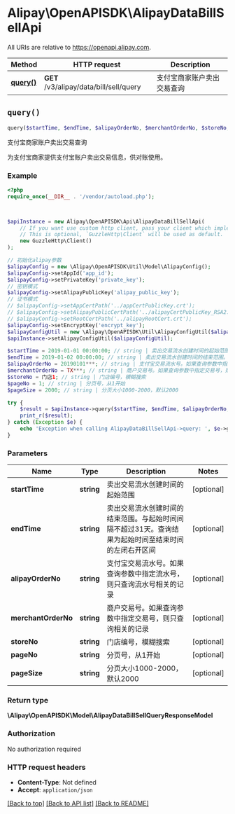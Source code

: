 # Alipay\OpenAPISDK\AlipayDataBillSellApi

All URIs are relative to https://openapi.alipay.com.

Method | HTTP request | Description
------------- | ------------- | -------------
[**query()**](AlipayDataBillSellApi.md#query) | **GET** /v3/alipay/data/bill/sell/query | 支付宝商家账户卖出交易查询


## `query()`

```php
query($startTime, $endTime, $alipayOrderNo, $merchantOrderNo, $storeNo, $pageNo, $pageSize): \Alipay\OpenAPISDK\Model\AlipayDataBillSellQueryResponseModel
```

支付宝商家账户卖出交易查询

为支付宝商家提供支付宝账户卖出交易信息，供对账使用。

### Example

```php
<?php
require_once(__DIR__ . '/vendor/autoload.php');



$apiInstance = new Alipay\OpenAPISDK\Api\AlipayDataBillSellApi(
    // If you want use custom http client, pass your client which implements `GuzzleHttp\ClientInterface`.
    // This is optional, `GuzzleHttp\Client` will be used as default.
    new GuzzleHttp\Client()
);

// 初始化alipay参数
$alipayConfig = new \Alipay\OpenAPISDK\Util\Model\AlipayConfig();
$alipayConfig->setAppId('app_id');
$alipayConfig->setPrivateKey('private_key');
// 密钥模式
$alipayConfig->setAlipayPublicKey('alipay_public_key');
// 证书模式
// $alipayConfig->setAppCertPath('../appCertPublicKey.crt');
// $alipayConfig->setAlipayPublicCertPath('../alipayCertPublicKey_RSA2.crt');
// $alipayConfig->setRootCertPath('../alipayRootCert.crt');
$alipayConfig->setEncryptKey('encrypt_key');
$alipayConfigUtil = new \Alipay\OpenAPISDK\Util\AlipayConfigUtil($alipayConfig);
$apiInstance->setAlipayConfigUtil($alipayConfigUtil);

$startTime = 2019-01-01 00:00:00; // string | 卖出交易流水创建时间的起始范围
$endTime = 2019-01-02 00:00:00; // string | 卖出交易流水创建时间的结束范围。与起始时间间隔不超过31天。查询结果为起始时间至结束时间的左闭右开区间
$alipayOrderNo = 20190101***; // string | 支付宝交易流水号。如果查询参数中指定流水号，则只查询流水号相关的记录
$merchantOrderNo = TX***; // string | 商户交易号。如果查询参数中指定交易号，则只查询相关的记录
$storeNo = 门店1; // string | 门店编号，模糊搜索
$pageNo = 1; // string | 分页号，从1开始
$pageSize = 2000; // string | 分页大小1000-2000，默认2000

try {
    $result = $apiInstance->query($startTime, $endTime, $alipayOrderNo, $merchantOrderNo, $storeNo, $pageNo, $pageSize);
    print_r($result);
} catch (Exception $e) {
    echo 'Exception when calling AlipayDataBillSellApi->query: ', $e->getMessage(), PHP_EOL;
}
```

### Parameters

Name | Type | Description  | Notes
------------- | ------------- | ------------- | -------------
 **startTime** | **string**| 卖出交易流水创建时间的起始范围 | [optional]
 **endTime** | **string**| 卖出交易流水创建时间的结束范围。与起始时间间隔不超过31天。查询结果为起始时间至结束时间的左闭右开区间 | [optional]
 **alipayOrderNo** | **string**| 支付宝交易流水号。如果查询参数中指定流水号，则只查询流水号相关的记录 | [optional]
 **merchantOrderNo** | **string**| 商户交易号。如果查询参数中指定交易号，则只查询相关的记录 | [optional]
 **storeNo** | **string**| 门店编号，模糊搜索 | [optional]
 **pageNo** | **string**| 分页号，从1开始 | [optional]
 **pageSize** | **string**| 分页大小1000-2000，默认2000 | [optional]

### Return type

**\Alipay\OpenAPISDK\Model\AlipayDataBillSellQueryResponseModel**

### Authorization

No authorization required

### HTTP request headers

- **Content-Type**: Not defined
- **Accept**: `application/json`

[[Back to top]](#) [[Back to API list]](../../README.md#api-endpoints)
[[Back to README]](../../README.md)
